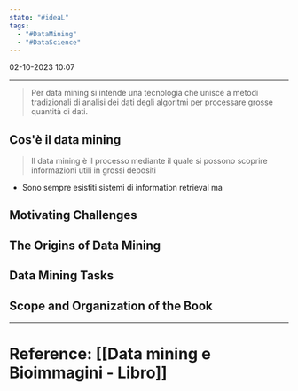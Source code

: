 ```yaml
---
stato: "#ideaL"
tags:
  - "#DataMining"
  - "#DataScience"
---
```

02-10-2023 10:07

--- 

> Per data mining si intende una tecnologia che unisce a metodi tradizionali di analisi dei dati degli algoritmi per processare grosse quantità di dati.


## Cos'è il data mining
> Il data mining è il processo mediante il quale si possono scoprire informazioni utili in grossi depositi

- Sono sempre esistiti sistemi di information retrieval ma 





## Motivating Challenges
## The Origins of Data Mining
## Data Mining Tasks
## Scope and Organization of the Book











---
# Reference: [[Data mining e Bioimmagini - Libro]]